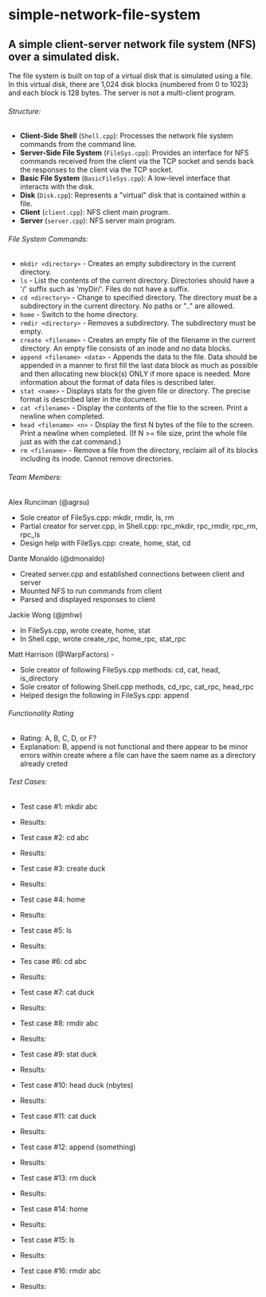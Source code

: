 # simple-network-file-system
## A simple client-server network file system (NFS) over a simulated disk.

The file system is built on top of a virtual disk that is simulated using a file. In this virtual disk, there are 1,024 disk blocks (numbered from 0 to 1023) and each block is 128 bytes. The server is not a multi-client program.

###### Structure:
- **Client-Side Shell** (`Shell.cpp`): Processes the network file system commands from the command line.
- **Server-Side File System** (`FileSys.cpp`): Provides an interface for NFS commands received from the client via the TCP socket and sends back the responses to the client via the TCP socket.
- **Basic File System** (`BasicFileSys.cpp`): A low-level interface that interacts with the disk.
- **Disk** (`Disk.cpp`): Represents a "virtual" disk that is contained within a file.
- **Client** (`client.cpp`): NFS client main program.
- **Server** (`server.cpp`): NFS server main program.

###### File System Commands:
- `mkdir <directory>` - Creates an empty subdirectory in the current directory.
- `ls` - List the contents of the current directory. Directories should have a '/' suffix such as 'myDir/'. Files do not have a suffix.
- `cd <directory>` - Change to specified directory. The directory must be a subdirectory in the current directory. No paths or ".." are allowed.
- `home` - Switch to the home directory.
- `rmdir <directory>` - Removes a subdirectory. The subdirectory must be empty.
- `create <filename>` - Creates an empty file of the filename in the current directory. An empty file consists of an inode and no data blocks.
- `append <filename> <data>` - Appends the data to the file. Data should be appended in a manner to first fill the last data block as much as possible and then allocating new block(s) ONLY if more space is needed. More information about the format of data files is described later.
- `stat <name>` - Displays stats for the given file or directory. The precise format is described later in the document.
- `cat <filename>` - Display the contents of the file to the screen. Print a newline when completed.
- `head <filename> <n>` - Display the first N bytes of the file to the screen. Print a newline when completed. (If N >= file size, print the whole file just as with the cat command.)
- `rm <filename>` - Remove a file from the directory, reclaim all of its blocks including its inode. Cannot remove directories.

###### Team Members:
Alex Runciman (@agrsu)
- Sole creator of FileSys.cpp: mkdir, rmdir, ls, rm
- Partial creator for server.cpp, in Shell.cpp: rpc_mkdir, rpc_rmdir, rpc_rm, rpc_ls
- Design help with FileSys.cpp: create, home, stat, cd

Dante Monaldo (@dmonaldo)
- Created server.cpp and established connections between client and server
- Mounted NFS to run commands from client
- Parsed and displayed responses to client

Jackie Wong (@jmhw)
- In FileSys.cpp, wrote create, home, stat
- In Shell.cpp, wrote create_rpc, home_rpc, stat_rpc

Matt Harrison (@WarpFactors) -
- Sole creator of following FileSys.cpp methods: cd, cat, head, is_directory
- Sole creator of following Shell.cpp methods, cd_rpc, cat_rpc, head_rpc
- Helped design the following in FileSys.cpp: append

###### Functionality Rating
- Rating: A, B, C, D, or F?
- Explanation: B, append is not functional and there appear to be minor errors within create where a file can have the saem name as a directory already creted 

###### Test Cases:
- Test case #1: mkdir abc
- Results:

- Test case #2: cd abc
- Results:

- Test case #3: create duck
- Results:

- Test case #4: home
- Results:

- Test case #5: ls
- Results:

- Tes case #6: cd abc
- Results:

- Test case #7: cat duck
- Results:

- Test case #8: rmdir abc
- Results:

- Test case #9: stat duck
- Results:

- Test case #10: head duck (nbytes)
- Results:

- Test case #11: cat duck
- Results:

- Test case #12: append (something)
- Results:

- Test case #13: rm duck
- Results:

- Test case #14: home
- Results:

- Test case #15: ls
- Results:

- Test case #16: rmdir abc
- Results:
